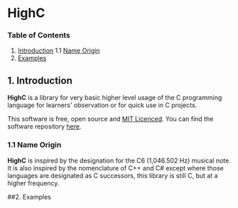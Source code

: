 HighC
========

###  Table of Contents

1. [Introduction](#introduction)
1.1 [Name Origin](#name-origin)
2. [Examples](#examples)

## 1. Introduction

**HighC** is a library for very basic higher level usage of the C programming language for learners' observation or for quick use in C projects.

This software is free, open source and [MIT Licenced](https://github.com/Jean-LouisH/HighC/blob/master/LICENSE). You can find the software repository [here](https://github.com/Jean-LouisH/HighC).


### 1.1 Name Origin

**HighC** is inspired by the designation for the C6 (1,046.502 Hz) musical note. It is also inspired by the nomenclature of C++ and C# except where those languages are designated as C successors, this library is still C, but at a higher frequency.

##2. Examples




